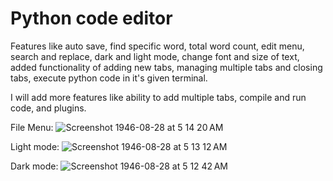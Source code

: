 # Python code editor
Features like auto save, find specific word, total word count, edit menu, search and replace, dark and light mode, change font and size of text, added functionality of adding new tabs, managing multiple tabs and closing tabs, execute python code in it's given terminal.

I will add more features like ability to add multiple tabs, compile and run code, and plugins.

File Menu: ![Screenshot 1946-08-28 at 5 14 20 AM](https://github.com/user-attachments/assets/d574bcc7-1c90-4aaf-88b7-af18238d071a)




Light mode: ![Screenshot 1946-08-28 at 5 13 12 AM](https://github.com/user-attachments/assets/cac50ab6-6063-4fab-a6e5-25858b0d0275)

Dark mode: ![Screenshot 1946-08-28 at 5 12 42 AM](https://github.com/user-attachments/assets/b93fe558-9a15-470d-ba92-fe13cd0bcaed)

